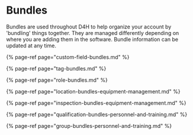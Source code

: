 # Bundles

Bundles are used throughout D4H to help organize your account by 'bundling' things together. They are managed differently depending on where you are adding them in the software. Bundle information can be updated at any time.

{% page-ref page="custom-field-bundles.md" %}

{% page-ref page="tag-bundles.md" %}

{% page-ref page="role-bundles.md" %}

{% page-ref page="location-bundles-equipment-management.md" %}

{% page-ref page="inspection-bundles-equipment-management.md" %}

{% page-ref page="qualification-bundles-personnel-and-training.md" %}

{% page-ref page="group-bundles-personnel-and-training.md" %}

















